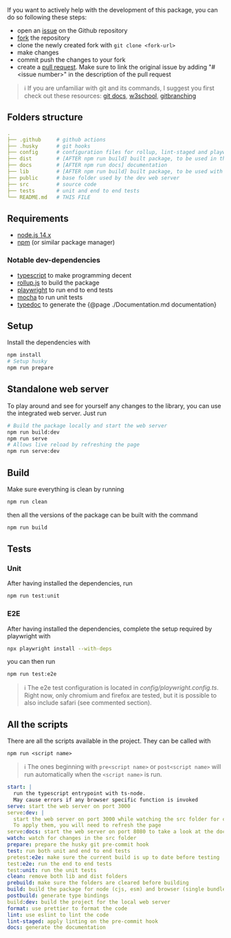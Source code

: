 If you want to actively help with the development of this package, you can do so following these steps:

- open an [issue](https://github.com/TendTo/Topic-Carousel/issues/new) on the Github repository
- [fork](https://github.com/TendTo/Topic-Carousel/fork) the repository
- clone the newly created fork with `git clone <fork-url>`
- make changes
- commit push the changes to your fork
- create a [pull request](https://github.com/TendTo/Topic-Carousel/compare). Make sure to link the original issue by adding "#\<issue number\>" in the description of the pull request

> ℹ️ If you are unfamiliar with git and its commands, I suggest you first check out these resources: [git docs](https://git-scm.com/docs/gittutorial), [w3school](https://www.w3schools.com/git/), [gitbranching](https://learngitbranching.js.org/)

## Folders structure

```yaml
.
├── .github     # github actions
├── .husky      # git hooks
├── config      # configuration files for rollup, lint-staged and playwright
├── dist        # [AFTER npm run build] built package, to be used in the browser
├── docs        # [AFTER npm run docs] documentation
├── lib         # [AFTER npm run build] built package, to be used with node.js
├── public      # base folder used by the dev web server
├── src         # source code
├── tests       # unit and end to end tests
└── README.md   # THIS FILE
```

## Requirements

- [node.js 14.x](https://nodejs.org/)
- [npm](https://www.npmjs.com/) (or similar package manager)

### Notable dev-dependencies

- [typescript](https://www.typescriptlang.org/) to make programming decent
- [rollup.js](https://rollupjs.org/guide/en/) to build the package
- [playwright](https://playwright.dev/) to run end to end tests
- [mocha](https://mochajs.org/) to run unit tests
- [typedoc](https://typedoc.org/) to generate the {@page ./Documentation.md documentation}

## Setup

Install the dependencies with

```bash
npm install
# Setup husky
npm run prepare
```

## Standalone web server

To play around and see for yourself any changes to the library, you can use the integrated web server.
Just run

```bash
# Build the package locally and start the web server
npm run build:dev
npm run serve
# Allows live reload by refreshing the page
npm run serve:dev
```

## Build

Make sure everything is clean by running

```bash
npm run clean
```

then all the versions of the package can be built with the command

```bash
npm run build
```

## Tests

### Unit

After having installed the dependencies, run

```bash
npm run test:unit
```

### E2E

After having installed the dependencies, complete the setup required by playwright with

```bash
npx playwright install --with-deps
```

you can then run

```bash
npm run test:e2e
```

> ℹ️ The e2e test configuration is located in _config/playwright.config.ts_.
> Right now, only chromium and firefox are tested, but it is possible to also include safari (see commented section).

## All the scripts

There are all the scripts available in the project.
They can be called with

```
npm run <script name>
```

> ℹ️ The ones beginning with `pre<script name>` or `post<script name>` will run automatically when the `<script name>` is run.

```yaml
start: |
  run the typescript entrypoint with ts-node. 
  May cause errors if any browser specific function is invoked
serve: start the web server on port 3000
serve:dev: |
  start the web server on port 3000 while watching the src folder for changes.
  To apply them, you will need to refresh the page
serve:docs: start the web server on port 8080 to take a look at the documentation generated
watch: watch for changes in the src folder
prepare: prepare the husky git pre-commit hook
test: run both unit and end to end tests
pretest:e2e: make sure the current build is up to date before testing
test:e2e: run the end to end tests
test:unit: run the unit tests
clean: remove both lib and dist folders
prebuild: make sure the folders are cleared before building
build: build the package for node (cjs, esm) and browser (single bundle, esm)
postbuild: generate type bindings
build:dev: build the project for the local web server
format: use prettier to format the code
lint: use eslint to lint the code
lint-staged: apply linting on the pre-commit hook
docs: generate the documentation
```
